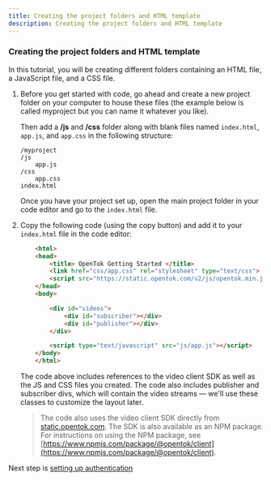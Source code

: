 ```yaml
---
title: Creating the project folders and HTML template
description: Creating the project folders and HTML template
---
```


### Creating the project folders and HTML template

In this tutorial, you will be creating different folders containing an HTML file, a JavaScript file, and a CSS file.

1. Before you get started with code, go ahead and create a new project folder on your computer to house these files (the example below is called myproject but you can name it whatever you like).

    Then add a **/js** and **/css** folder along with blank files named `index.html`, `app.js`, and `app.css` in the following structure:

    ```
    /myproject
    /js
        app.js
    /css
        app.css
    index.html
    ```

    Once you have your project set up, open the main project folder in your code editor and go to the `index.html` file.

2. Copy the following code (using the copy button) and add it to your `index.html` file in the code editor:

    ```html
        <html>
        <head>
            <title> OpenTok Getting Started </title>
            <link href="css/app.css" rel="stylesheet" type="text/css">
            <script src="https://static.opentok.com/v2/js/opentok.min.js"></script>
        </head>
        <body>

            <div id="videos">
                <div id="subscriber"></div>
                <div id="publisher"></div>
            </div>

            <script type="text/javascript" src="js/app.js"></script>
        </body>
        </html>
    ```

    The code above includes references to the video client SDK as well as the JS and CSS files you created. The code also includes publisher and subscriber divs, which will contain the video streams — we'll use these classes to customize the layout later.

    > The code also uses the video client SDK directly from [static.opentok.com](static.opentok.com). The SDK is also available as an NPM package. For instructions on using the NPM package, see [https://www.npmjs.com/package/@opentok/client](https://www.npmjs.com/package/@opentok/client).

Next step is [setting up authentication](/video/tutorials/create-video-conferencing-app/video/create-video-conferencing-app/javascript/auth-setup/javascript)